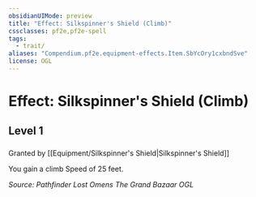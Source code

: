 ```yaml
---
obsidianUIMode: preview
title: "Effect: Silkspinner's Shield (Climb)"
cssclasses: pf2e,pf2e-spell
tags:
  - trait/
aliases: "Compendium.pf2e.equipment-effects.Item.SbYcOry1cxbndSve"
license: OGL
---
```

# Effect: Silkspinner's Shield (Climb)
## Level 1
### 






Granted by [[Equipment/Silkspinner's Shield|Silkspinner's Shield]]

You gain a climb Speed of 25 feet.

*Source: Pathfinder Lost Omens The Grand Bazaar*
*OGL*
